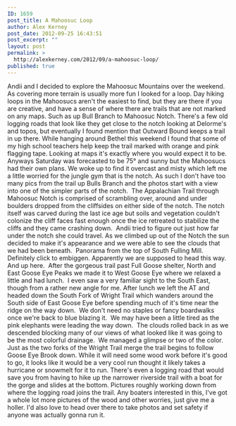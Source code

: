 ```yaml
---
ID: 1659
post_title: A Mahoosuc Loop
author: Alex Kerney
post_date: 2012-09-25 16:43:51
post_excerpt: ""
layout: post
permalink: >
  http://alexkerney.com/2012/09/a-mahoosuc-loop/
published: true
---
```

Andii and I decided to explore the Mahoosuc Mountains over the weekend. As covering more terrain is usually more fun I looked for a loop. Day hiking loops in the Mahoosucs aren't the easiest to find, but they are there if you are creative, and have a sense of where there are trails that are not marked on any maps. Such as up Bull Branch to Mahoosuc Notch. There's a few old logging roads that look like they get close to the notch looking at Delorme's and topos, but eventually I found mention that Outward Bound keeps a trail in up there. While hanging around Bethel this weekend I found that some of my high school teachers help keep the trail marked with orange and pink flagging tape. Looking at maps it's exactly where you would expect it to be. Anyways Saturday was forecasted to be 75° and sunny but the Mahoosucs had their own plans. We woke up to find it overcast and misty which left me a little worried for the jungle gym that is the notch. As such I don't have too many pics from the trail up Bulls Branch and the photos start with a view into one of the simpler parts of the notch. [<img class="alignnone size-large wp-image-1660 [ftmt_id] nofotomoto" title="Mahoosuc Notch" src="http://alexkerney.com/wp-content/uploads/2012/09/20120922_DSC0003-840x534.jpg" alt="" />][1] The Appalachian Trail through Mahoosuc Notch is comprised of scrambling over, around and under boulders dropped from the cliffsides on either side of the notch. The notch itself was carved during the last ice age but soils and vegetation couldn't colonize the cliff faces fast enough once the ice retreated to stabilize the cliffs and they came crashing down. [<img class="alignnone size-large wp-image-1670 [ftmt_id] nofotomoto" title="Andii Exploring Mahoosic Notch" src="http://alexkerney.com/wp-content/uploads/2012/09/20120922P9220075-840x630.jpg" alt="" />][2] Andii tried to figure out just how far under the notch she could travel. As we climbed up out of the Notch the sun decided to make it's appearance and we were able to see the clouds that we had been beneath. [<img class="alignnone size-large wp-image-1661 [ftmt_id] nofotomoto" title="Fulling Mill Panorama" src="http://alexkerney.com/wp-content/uploads/2012/09/20120922_DSC0008pano-840x134.jpg" alt="" />][3] Panorama from the top of South Fulling Mill. Definitely click to embiggen. Apparently we are supposed to head this way. [<img class="alignnone size-large wp-image-1662 [ftmt_id] nofotomoto" title="Southbound on the AT" src="http://alexkerney.com/wp-content/uploads/2012/09/20120922_DSC0023-840x1264.jpg" alt="" />][4] And up here. [<img class="alignnone size-large wp-image-1657 [ftmt_id] nofotomoto" title="Staples on the AT" src="http://alexkerney.com/wp-content/uploads/2012/09/20120922_DSC0030-840x1264.jpg" alt="" />][5] After the gorgeous trail past Full Goose shelter, North and East Goose Eye Peaks we made it to West Goose Eye where we relaxed a little and had lunch. [<img class="alignnone size-large wp-image-1664 [ftmt_id] nofotomoto" title="Jordan" src="http://alexkerney.com/wp-content/uploads/2012/09/20120922_DSC0101-840x1259.jpg" alt="" />][6] I even saw a very familiar sight to the South East, though from a rather new angle for me. After lunch we left the AT and headed down the South Fork of Wright Trail which wanders around the South side of East Goose Eye before spending much of it's time near the ridge on the way down. [<img class="alignnone size-large wp-image-1665 [ftmt_id] nofotomoto" title="The Wright Trail" src="http://alexkerney.com/wp-content/uploads/2012/09/20120922_DSC0153-840x1260.jpg" alt="" />][7] We don't need no staples or fancy boardwalks once we're back to blue blazing it. [<img class="alignnone size-large wp-image-1666 [ftmt_id] nofotomoto" title="The elephant tree" src="http://alexkerney.com/wp-content/uploads/2012/09/20120922_DSC0194-840x1264.jpg" alt="" />][8] We may have been a little tired as the pink elephants were leading the way down. [<img class="alignnone size-large wp-image-1667 [ftmt_id] nofotomoto" title="Descending into the Clouds" src="http://alexkerney.com/wp-content/uploads/2012/09/20120922_DSC0198-840x1264.jpg" alt="" />][9] The clouds rolled back in as we descended blocking many of our views of what looked like it was going to be the most colorful drainage. [<img class="alignnone size-large wp-image-1668 [ftmt_id] nofotomoto" title="Valley Colors" src="http://alexkerney.com/wp-content/uploads/2012/09/20120922_DSC0213-840x1264.jpg" alt="" />][10] We managed a glimpse or two of the color. Just as the two forks of the Wright Trail merge the trail begins to follow Goose Eye Brook down. While it will need some wood work before it's good to go, it looks like it would be a very cool run thought it likely takes a hurricane or snowmelt for it to run. There's even a logging road that would save you from having to hike up the narrower riverside trail with a boat for the gorge and slides at the bottom. Pictures roughly working down from where the logging road joins the trail. Any boaters interested in this, I've got a whole lot more pictures of the wood and other worries, just give me a holler. I'd also love to head over there to take photos and set safety if anyone was actually gonna run it. [<img class="alignnone size-large wp-image-1675 [ftmt_id] nofotomoto" title="Goose Eye Brook Gorge" src="http://alexkerney.com/wp-content/uploads/2012/09/20120923_DSC0414-840x1264.jpg" alt="" />][11] [<img class="alignnone size-large wp-image-1676 [ftmt_id] nofotomoto" title="Goose Eye Brook Gorge" src="http://alexkerney.com/wp-content/uploads/2012/09/20120923_DSC0422-840x987.jpg" alt="" />][12] [<img class="alignnone size-large wp-image-1674 [ftmt_id] nofotomoto" title="Goose Eye Brook Gorge" src="http://alexkerney.com/wp-content/uploads/2012/09/20120923_DSC0408-840x1260.jpg" alt="" />][13] [<img class="alignnone size-large wp-image-1673 [ftmt_id] nofotomoto" title="A Falls in the Gorge of Goose Eye Brook" src="http://alexkerney.com/wp-content/uploads/2012/09/20120923_DSC0360-840x1264.jpg" alt="" />][14] [<img class="alignnone size-large wp-image-1672 [ftmt_id] nofotomoto" title="Andii Exploring Goose Eye Brook" src="http://alexkerney.com/wp-content/uploads/2012/09/20120923_DSC0348-840x1264.jpg" alt="" />][15] [<img class="alignnone size-large wp-image-1671 [ftmt_id] nofotomoto" title="Looking Down Goose Eye Brook" src="http://alexkerney.com/wp-content/uploads/2012/09/20120923_DSC0283-840x1264.jpg" alt="" />][16]

 [1]: http://alexkerney.com/wp-content/uploads/2012/09/20120922_DSC0003.jpg
 [2]: http://alexkerney.com/wp-content/uploads/2012/09/20120922P9220075.jpg
 [3]: http://alexkerney.com/wp-content/uploads/2012/09/20120922_DSC0008pano.jpg
 [4]: http://alexkerney.com/wp-content/uploads/2012/09/20120922_DSC0023.jpg
 [5]: http://alexkerney.com/wp-content/uploads/2012/09/20120922_DSC0030.jpg
 [6]: http://alexkerney.com/wp-content/uploads/2012/09/20120922_DSC0101.jpg
 [7]: http://alexkerney.com/wp-content/uploads/2012/09/20120922_DSC0153.jpg
 [8]: http://alexkerney.com/wp-content/uploads/2012/09/20120922_DSC0194.jpg
 [9]: http://alexkerney.com/wp-content/uploads/2012/09/20120922_DSC0198.jpg
 [10]: http://alexkerney.com/wp-content/uploads/2012/09/20120922_DSC0213.jpg
 [11]: http://alexkerney.com/wp-content/uploads/2012/09/20120923_DSC0414.jpg
 [12]: http://alexkerney.com/wp-content/uploads/2012/09/20120923_DSC0422.jpg
 [13]: http://alexkerney.com/wp-content/uploads/2012/09/20120923_DSC0408.jpg
 [14]: http://alexkerney.com/wp-content/uploads/2012/09/20120923_DSC0360.jpg
 [15]: http://alexkerney.com/wp-content/uploads/2012/09/20120923_DSC0348.jpg
 [16]: http://alexkerney.com/wp-content/uploads/2012/09/20120923_DSC0283.jpg